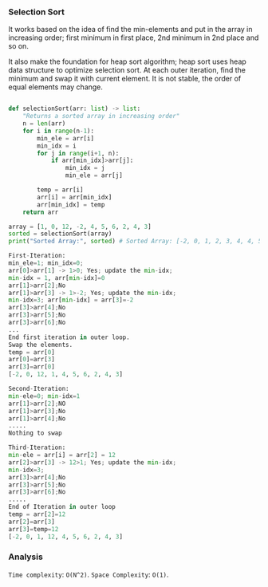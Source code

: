 ### Selection Sort

It works based on the idea of find the min-elements and put in the array in increasing order; first minimum in first place, 2nd minimum in 2nd place and so on.

It also make the foundation for heap sort algorithm; heap sort uses heap data structure to optimize selection sort.
At each outer iteration, find the minimum and swap it with current element.
It is not stable, the order of equal elements may change.

```py

def selectionSort(arr: list) -> list:
    "Returns a sorted array in increasing order"
    n = len(arr)
    for i in range(n-1):
        min_ele = arr[i]
        min_idx = i
        for j in range(i+1, n):
            if arr[min_idx]>arr[j]:
                min_idx = j
                min_ele = arr[j]

        temp = arr[i]
        arr[i] = arr[min_idx]
        arr[min_idx] = temp
    return arr

array = [1, 0, 12, -2, 4, 5, 6, 2, 4, 3]
sorted = selectionSort(array)
print("Sorted Array:", sorted) # Sorted Array: [-2, 0, 1, 2, 3, 4, 4, 5, 6, 12]
```

```py
First-Iteration:
min_ele=1; min_idx=0;
arr[0]>arr[1] -> 1>0; Yes; update the min-idx;
min-idx = 1, arr[min-idx]=0
arr[1]>arr[2];No
arr[1]>arr[3] -> 1>-2; Yes; update the min-idx;
min-idx=3; arr[min-idx] = arr[3]=-2
arr[3]>arr[4];No
arr[3]>arr[5];No
arr[3]>arr[6];No
...
End first iteration in outer loop.
Swap the elements.
temp = arr[0]
arr[0]=arr[3]
arr[3]=arr[0]
[-2, 0, 12, 1, 4, 5, 6, 2, 4, 3]

Second-Iteration:
min-ele=0; min-idx=1
arr[1]>arr[2];NO
arr[1]>arr[3];No
arr[1]>arr[4];No
.....
Nothing to swap

Third-Iteration:
min-ele = arr[i] = arr[2] = 12
arr[2]>arr[3] -> 12>1; Yes; update the min-idx;
min-idx=3;
arr[3]>arr[4];No
arr[3]>arr[5];No
arr[3]>arr[6];No
.....
End of Iteration in outer loop
temp = arr[2]=12
arr[2]=arr[3]
arr[3]=temp=12
[-2, 0, 1, 12, 4, 5, 6, 2, 4, 3]


```

### Analysis

`Time complexity`: `O(N^2)`.
`Space Complexity`: `O(1)`.
